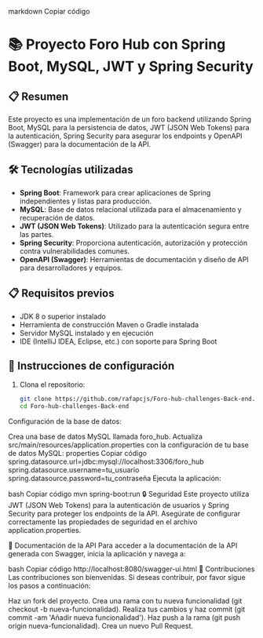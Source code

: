 
markdown
Copiar código
# 📚 Proyecto Foro Hub con Spring Boot, MySQL, JWT y Spring Security

## 📋 Resumen
Este proyecto es una implementación de un foro backend utilizando Spring Boot, MySQL para la persistencia de datos, JWT (JSON Web Tokens) para la autenticación, Spring Security para asegurar los endpoints y OpenAPI (Swagger) para la documentación de la API.

## 🛠 Tecnologías utilizadas
- **Spring Boot**: Framework para crear aplicaciones de Spring independientes y listas para producción.
- **MySQL**: Base de datos relacional utilizada para el almacenamiento y recuperación de datos.
- **JWT (JSON Web Tokens)**: Utilizado para la autenticación segura entre las partes.
- **Spring Security**: Proporciona autenticación, autorización y protección contra vulnerabilidades comunes.
- **OpenAPI (Swagger)**: Herramientas de documentación y diseño de API para desarrolladores y equipos.

## 📋 Requisitos previos
- JDK 8 o superior instalado
- Herramienta de construcción Maven o Gradle instalada
- Servidor MySQL instalado y en ejecución
- IDE (IntelliJ IDEA, Eclipse, etc.) con soporte para Spring Boot

## 🚀 Instrucciones de configuración
1. Clona el repositorio:
   ```bash
   git clone https://github.com/rafapcjs/Foro-hub-challenges-Back-end.git
   cd Foro-hub-challenges-Back-end
Configuración de la base de datos:

Crea una base de datos MySQL llamada foro_hub.
Actualiza src/main/resources/application.properties con la configuración de tu base de datos MySQL:
properties
Copiar código
spring.datasource.url=jdbc:mysql://localhost:3306/foro_hub
spring.datasource.username=tu_usuario
spring.datasource.password=tu_contraseña
Ejecuta la aplicación:

bash
Copiar código
mvn spring-boot:run
🔒 Seguridad
Este proyecto utiliza JWT (JSON Web Tokens) para la autenticación de usuarios y Spring Security para proteger los endpoints de la API. Asegúrate de configurar correctamente las propiedades de seguridad en el archivo application.properties.

📄 Documentación de la API
Para acceder a la documentación de la API generada con Swagger, inicia la aplicación y navega a:

bash
Copiar código
http://localhost:8080/swagger-ui.html
🤝 Contribuciones
Las contribuciones son bienvenidas. Si deseas contribuir, por favor sigue los pasos a continuación:

Haz un fork del proyecto.
Crea una rama con tu nueva funcionalidad (git checkout -b nueva-funcionalidad).
Realiza tus cambios y haz commit (git commit -am 'Añadir nueva funcionalidad').
Haz push a la rama (git push origin nueva-funcionalidad).
Crea un nuevo Pull Request.
